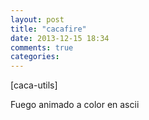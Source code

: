 ```yaml
---
layout: post
title: "cacafire"
date: 2013-12-15 18:34
comments: true
categories: 
---
```

[caca-utils]

Fuego animado a color en ascii

